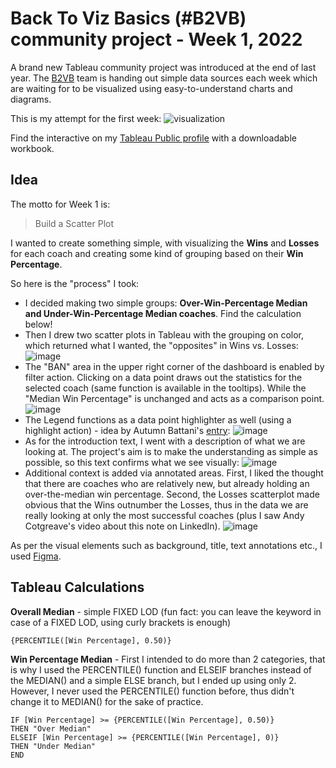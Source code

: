 # Back To Viz Basics (#B2VB) community project - Week 1, 2022

A brand new Tableau community project was introduced at the end of last year.
The [B2VB](https://www.thetableaustudentguide.com/vizbasics) team is handing out simple data sources each week which are waiting for to be visualized using easy-to-understand charts and diagrams.

This is my attempt for the first week:
![visualization](https://user-images.githubusercontent.com/96722899/148657605-f5f37484-ee03-4c5a-a965-b5132e6afaa1.png)


Find the interactive on my [Tableau Public profile](https://public.tableau.com/app/profile/norbert.borb.s/viz/B2VB_Week1/NCAA?publish=yes) with a downloadable workbook.

## Idea

The motto for Week 1 is:
> Build a Scatter Plot

I wanted to create something simple, with visualizing the **Wins** and **Losses** for each coach and creating some kind of grouping based on their **Win Percentage**.  

So here is the "process" I took:
- I decided making two simple groups: **Over-Win-Percentage Median and Under-Win-Percentage Median coaches**. Find the calculation below!  
- Then I drew two scatter plots in Tableau with the grouping on color, which returned what I wanted, the "opposites" in Wins vs. Losses:  
![image](https://user-images.githubusercontent.com/96722899/148792025-7b8f1a2a-a9c5-49ba-a3d9-883996207c7f.png)
- The "BAN" area in the upper right corner of the dashboard is enabled by filter action. Clicking on a data point draws out the statistics for the selected coach (same function is available in the tooltips). While the "Median Win Percentage" is unchanged and acts as a comparison point.  
![image](https://user-images.githubusercontent.com/96722899/148793745-a7c52753-c532-4de6-b916-a5ca89ac0b09.png)
- The Legend functions as a data point highlighter as well (using a highlight action) - idea by Autumn Battani's [entry](https://public.tableau.com/app/profile/autumnbattani/viz/Back2VizBasicsScatterplot/D1Coaches):
![image](https://user-images.githubusercontent.com/96722899/148793675-3e5c1810-fe29-4490-b93a-18da41a54a3d.png)
- As for the introduction text, I went with a description of what we are looking at. The project's aim is to make the understanding as simple as possible, so this text confirms what we see visually:
![image](https://user-images.githubusercontent.com/96722899/148792753-68e7a728-5a26-4d73-9f1c-c58eff50aac2.png)
- Additional context is added via annotated areas. First, I liked the thought that there are coaches who are relatively new, but already holding an over-the-median win percentage. Second, the Losses scatterplot made obvious that the Wins outnumber the Losses, thus in the data we are really looking at only the most successful coaches (plus I saw Andy Cotgreave's video about this note on LinkedIn).
![image](https://user-images.githubusercontent.com/96722899/148793604-08814e7d-e2bc-4a5a-b38c-34687a903c7a.png)

As per the visual elements such as background, title, text annotations etc., I used [Figma](https://www.figma.com/).

## Tableau Calculations

**Overall Median** - simple FIXED LOD (fun fact: you can leave the keyword in case of a FIXED LOD, using curly brackets is enough)
```
{PERCENTILE([Win Percentage], 0.50)}
```

**Win Percentage Median** - First I intended to do more than 2 categories, that is why I used the PERCENTILE() function and ELSEIF branches instead of the MEDIAN() and a simple ELSE branch, but I ended up using only 2. However, I never used the PERCENTILE() function before, thus didn't change it to MEDIAN() for the sake of practice.
```
IF [Win Percentage] >= {PERCENTILE([Win Percentage], 0.50)}
THEN "Over Median"
ELSEIF [Win Percentage] >= {PERCENTILE([Win Percentage], 0)}
THEN "Under Median"
END
```
